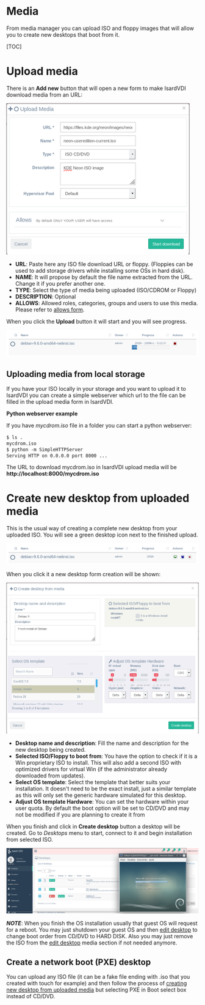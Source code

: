<h1>Media</h1>

From media manager you can upload ISO and floppy images that will allow you to create new desktops that boot from it.

[TOC]

# Upload media

There is an **Add new** button that will open a new form to make IsardVDI download media from an URL:

![](../images/media/media-upload.png)

- **URL**: Paste here any ISO file download URL or floppy. (Floppies can be used to add storage drivers while installing some OSs in hard disk).
- **NAME**: It will propose by default the file name extracted from the URL. Change it if you prefer another one.
- **TYPE**: Select the type of media being uploaded (ISO/CDROM or Floppy)
- **DESCRIPTION**: Optional
- **ALLOWS**: Allowed roles, categories, groups and users to use this media. Please refer to [allows form](allows.md#allows-form).

When you click the **Upload** button it will start and you will see progress.

![](../images/media/media-downloading.png)

## Uploading media from local storage

If you have your ISO locally in your storage and you want to upload it to IsardVDI you can create a simple webserver which url to the file can be filled in the upload media form in IsardVDI.

**Python webserver example**

If you have *mycdrom.iso* file in a folder you can start a python webserver:

```
$ ls .
mycdrom.iso
$ python -m SimpleHTTPServer
Serving HTTP on 0.0.0.0 port 8000 ...
```

The URL to download mycdrom.iso in IsardVDI upload media will be **http://localhost:8000/mycdrom.iso**

# Create new desktop from uploaded media

This is the usual way of creating a complete new desktop from your uploaded ISO. You will see a green desktop icon next to the finished upload.

![](../images/media/media-uploaded.png)

When you click it a new desktop form creation will be shown:

![](../images/media/media-desktop-form.png)

- **Desktop name and description**: Fill the name and description for the new desktop being created.
- **Selected ISO/Floppy to boot from**: You have the option to check if it is a Win proprietary ISO to install. This will also add a second ISO with optimized drivers for virtual Win (if the administrator already downloaded from updates).
- **Select OS template**: Select the template that better suits your installation. It doesn't need to be the exact install, just a similar template as this will only set the generic hardware simulated for this desktop.
- **Adjust OS template Hardware**: You can set the hardware within your user quota. By default the boot option will be set to CD/DVD and may not be modified if you are planning to create it from

When you finish and click in **Create desktop** button a desktop will be created. Go to *Desktops* menu to start, connect to it and begin installation from selected ISO.

![](../images/media/debian-install.png)

***NOTE***: When you finish the OS installation usually that guest OS will request for a reboot. You may just shutdown your guest OS and then [edit desktop](desktops.md#edit-desktop) to change boot order from CD/DVD to HARD DISK. Also you may just remove the ISO from the [edit desktop](desktops.md#edit-desktop) media section if not needed anymore.

## Create a network boot (PXE) desktop

You can upload any ISO file (it can be a fake file ending with .iso that you created with touch for example) and then follow the process of [creating new desktop from uploaded media](media.md#create-new-desktop-from-uploaded-media) but selecting PXE in Boot select box instead of CD/DVD.

